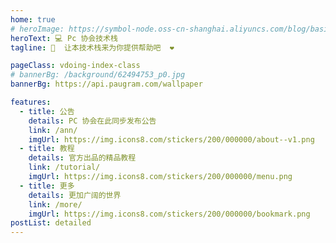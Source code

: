 ```yaml
---
home: true
# heroImage: https://symbol-node.oss-cn-shanghai.aliyuncs.com/blog/basic/background.jpg
heroText: 💻 Pc 协会技术栈
tagline: 📖  让本技术栈来为你提供帮助吧  ❤️️

pageClass: vdoing-index-class
# bannerBg: /background/62494753_p0.jpg
bannerBg: https://api.paugram.com/wallpaper

features:
  - title: 公告
    details: PC 协会在此同步发布公告
    link: /ann/
    imgUrl: https://img.icons8.com/stickers/200/000000/about--v1.png
  - title: 教程
    details: 官方出品的精品教程
    link: /tutorial/
    imgUrl: https://img.icons8.com/stickers/200/000000/menu.png
  - title: 更多
    details: 更加广阔的世界
    link: /more/
    imgUrl: https://img.icons8.com/stickers/200/000000/bookmark.png
postList: detailed
---
```



<ClientOnly>
  <IndexBigImg />
</ClientOnly>
